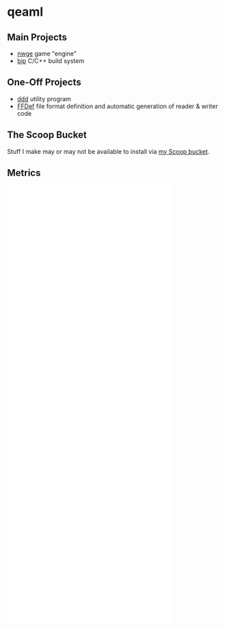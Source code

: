 # qeaml

## Main Projects

* [nwge][nwge] game "engine"
* [bip][bip] C/C++ build system

## One-Off Projects

* [ddd][ddd] utility program
* [FFDef][ffdef] file format definition and automatic generation of reader & writer code

## The Scoop Bucket

Stuff I make may or may not be available to install via [my Scoop bucket][bkt].

## Metrics
[![Metrics](/github-metrics.svg)](https://github.com/lowlighter/metrics)

[nwge]: https://github.com/qeaml/nwge-docs
[bip]: https://github.com/qeaml/bip

[ddd]: https://github.com/qeaml/ddd
[ffdef]: https://github.com/qeaml/FFDef

[bkt]: https://github.com/qeaml/scoop
